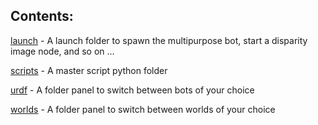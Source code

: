 ## Contents: 

[launch](https://github.com/marsrovermanipal/Autonomous-2020/tree/master/Leander_Stephen_D'Souza/ROS/rhinoceROS/src/realsense_gazebo_plugin/launch) - A launch folder to spawn the multipurpose bot, start a disparity image node, and so on ... 

[scripts](https://github.com/marsrovermanipal/Autonomous-2020/tree/master/Leander_Stephen_D'Souza/ROS/rhinoceROS/src/realsense_gazebo_plugin/scripts) - A master script python folder

[urdf](https://github.com/marsrovermanipal/Autonomous-2020/tree/master/Leander_Stephen_D'Souza/ROS/rhinoceROS/src/realsense_gazebo_plugin/urdf) - A folder panel to switch between bots of your choice

[worlds](https://github.com/marsrovermanipal/Autonomous-2020/tree/master/Leander_Stephen_D'Souza/ROS/rhinoceROS/src/realsense_gazebo_plugin/worlds) - A folder panel to switch between worlds of your choice

